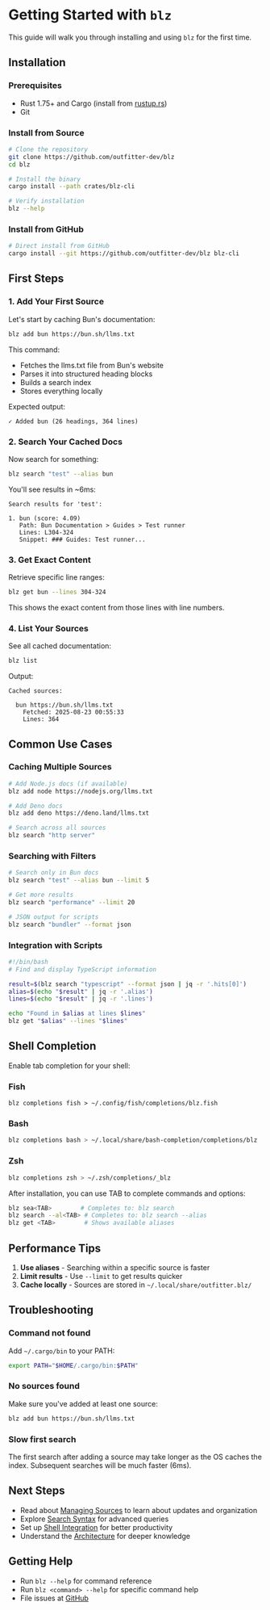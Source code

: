 <!-- TODO ::: @agents double check accuracy here -->
# Getting Started with `blz`

This guide will walk you through installing and using `blz` for the first time.

## Installation

### Prerequisites

- Rust 1.75+ and Cargo (install from [rustup.rs](https://rustup.rs))
- Git

### Install from Source

```bash
# Clone the repository
git clone https://github.com/outfitter-dev/blz
cd blz

# Install the binary
cargo install --path crates/blz-cli

# Verify installation
blz --help
```

### Install from GitHub

```bash
# Direct install from GitHub
cargo install --git https://github.com/outfitter-dev/blz blz-cli
```

## First Steps

### 1. Add Your First Source

Let's start by caching Bun's documentation:

```bash
blz add bun https://bun.sh/llms.txt
```

This command:

- Fetches the llms.txt file from Bun's website
- Parses it into structured heading blocks
- Builds a search index
- Stores everything locally

Expected output:

```
✓ Added bun (26 headings, 364 lines)
```

### 2. Search Your Cached Docs

Now search for something:

```bash
blz search "test" --alias bun
```

You'll see results in ~6ms:

```
Search results for 'test':

1. bun (score: 4.09)
   Path: Bun Documentation > Guides > Test runner
   Lines: L304-324
   Snippet: ### Guides: Test runner...
```

### 3. Get Exact Content

Retrieve specific line ranges:

```bash
blz get bun --lines 304-324
```

This shows the exact content from those lines with line numbers.

### 4. List Your Sources

See all cached documentation:

```bash
blz list
```

Output:

```
Cached sources:

  bun https://bun.sh/llms.txt
    Fetched: 2025-08-23 00:55:33
    Lines: 364
```

## Common Use Cases

### Caching Multiple Sources

```bash
# Add Node.js docs (if available)
blz add node https://nodejs.org/llms.txt

# Add Deno docs
blz add deno https://deno.land/llms.txt

# Search across all sources
blz search "http server"
```

### Searching with Filters

```bash
# Search only in Bun docs
blz search "test" --alias bun --limit 5

# Get more results
blz search "performance" --limit 20

# JSON output for scripts
blz search "bundler" --format json
```

### Integration with Scripts

```bash
#!/bin/bash
# Find and display TypeScript information

result=$(blz search "typescript" --format json | jq -r '.hits[0]')
alias=$(echo "$result" | jq -r '.alias')
lines=$(echo "$result" | jq -r '.lines')

echo "Found in $alias at lines $lines"
blz get "$alias" --lines "$lines"
```

## Shell Completion

Enable tab completion for your shell:

### Fish

```fish
blz completions fish > ~/.config/fish/completions/blz.fish
```

### Bash

```bash
blz completions bash > ~/.local/share/bash-completion/completions/blz
```

### Zsh

```zsh
blz completions zsh > ~/.zsh/completions/_blz
```

After installation, you can use TAB to complete commands and options:

```bash
blz sea<TAB>        # Completes to: blz search
blz search --al<TAB> # Completes to: blz search --alias
blz get <TAB>        # Shows available aliases
```

## Performance Tips

1. **Use aliases** - Searching within a specific source is faster
2. **Limit results** - Use `--limit` to get results quicker
3. **Cache locally** - Sources are stored in `~/.local/share/outfitter.blz/`
<!-- TODO ::: @agents see if the above is correct -->

## Troubleshooting

### Command not found
Add `~/.cargo/bin` to your PATH:

```bash
export PATH="$HOME/.cargo/bin:$PATH"
```

### No sources found
Make sure you've added at least one source:

```bash
blz add bun https://bun.sh/llms.txt
```

### Slow first search
The first search after adding a source may take longer as the OS caches the index. Subsequent searches will be much faster (6ms).

## Next Steps

- Read about [Managing Sources](sources.md) to learn about updates and organization
- Explore [Search Syntax](search.md) for advanced queries
- Set up [Shell Integration](shell-integration.md) for better productivity
- Understand the [Architecture](architecture.md) for deeper knowledge

## Getting Help

- Run `blz --help` for command reference
- Run `blz <command> --help` for specific command help
- File issues at [GitHub](https://github.com/outfitter-dev/blz/issues)
